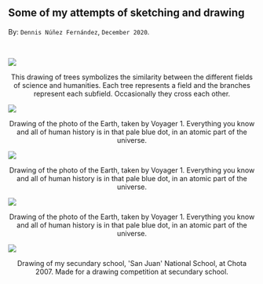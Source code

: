 
## Some of my attempts of sketching and drawing ##

By: ```Dennis Núñez Fernández```, ```December 2020```.

<br>

<p>
<div class="row">
<!-------------------->
<main class="grid3">
<div class="oneBoxx">
  <img src="https://dennishnf.github.io/posts/daily/2020-12_some-of-my-attempts-of-sketching-and-drawing/image005_.jpg">
  <p style="text-align:center;">This drawing of trees symbolizes the similarity between the different fields of science and humanities. Each tree represents a field and the branches represent each subfield. Occasionally they cross each other.<br></p>
</div>
<div class="oneBoxx">
  <img src="https://dennishnf.github.io/posts/daily/2020-12_some-of-my-attempts-of-sketching-and-drawing/image004_.jpg">
  <p style="text-align:center;">Drawing of the photo of the Earth, taken by Voyager 1. Everything you know and all of human history is in that pale blue dot, in an atomic part of the universe.<br></p>
</div>
<div class="oneBoxx">
  <img src="https://dennishnf.github.io/posts/daily/2020-12_some-of-my-attempts-of-sketching-and-drawing/image003_.jpg">
  <p style="text-align:center;">Drawing of the photo of the Earth, taken by Voyager 1. Everything you know and all of human history is in that pale blue dot, in an atomic part of the universe.<br></p>
</div>
<div class="oneBoxx">
  <img src="https://dennishnf.github.io/posts/daily/2020-12_some-of-my-attempts-of-sketching-and-drawing/image002_.jpg">
  <p style="text-align:center;">Drawing of the photo of the Earth, taken by Voyager 1. Everything you know and all of human history is in that pale blue dot, in an atomic part of the universe.<br></p>
</div>
<div class="oneBoxx">
  <img src="https://dennishnf.github.io/posts/daily/2020-12_some-of-my-attempts-of-sketching-and-drawing/image001_.jpg">
  <p style="text-align:center;">Drawing of my secundary school, 'San Juan' National School, at Chota 2007. Made for a drawing competition at secundary school.<br></p>
</div>
</main>
<!-------------------->
</div>
</p>
